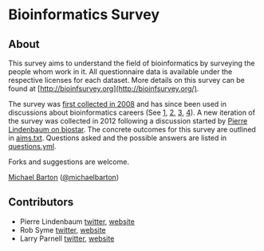 # Bioinformatics Survey

## About

This survey aims to understand the field of bioinformatics by surveying the
people whom work in it. All questionnaire data is available under the 
respective licenses for each dataset. More details on this survey can be found 
at [http://bioinfsurvey.org](http://bioinfsurvey.org/).

The survey was [first collected in 2008][2008] and has since been used in 
discussions about bioinformatics careers (See [1][], [2][],
[3][], [4][]). A new iteration of the survey was collected in 2012 following a 
discussion started by [Pierre Lindenbaum on
biostar][biostar]. The concrete outcomes for this survey are outlined in
[aims.txt][aims]. Questions asked and the possible answers are listed in
[questions.yml][questions].

Forks and suggestions are welcome.

[Michael Barton][mb_web] ([@michaelbarton][mb_twit])

## Contributors

* Pierre Lindenbaum [twitter][pl_twit], [website][pl_web]
* Rob Syme [twitter][rs_twit], [website][rs_web]
* Larry Parnell [twitter][lp_twit], [website][lp_web]


[2008]: http://openwetware.org/wiki/Biogang:Projects/Bioinformatics_Career_Survey_2008
[1]: http://biostar.stackexchange.com/questions/34
[2]: http://biostar.stackexchange.com/questions/11690
[3]: http://biostar.stackexchange.com/questions/3485/
[4]: http://genomebiology.com/2008/9/12/114
[biostar]: http://biostar.stackexchange.com/questions/12663
[aims]: http://github.com/michaelbarton/bioinformatics-career-survey/blob/develop/aims.txt
[questions]: http://github.com/michaelbarton/bioinformatics-career-survey/blob/develop/2012/questions.yml
[list]: mailto:bioinfsurvey@librelist.com
[tag]: http://twitter.com/#!/search?q=%23bioinfsurvey

[mb_twit]: http://twitter.com/#!/michaelbarton
[pl_twit]: http://twitter.com/#!/yokofakun
[rs_twit]: http://twitter.com/#!/robsyme
[lp_twit]: http://twitter.com/#!/larry_parnell

[mb_web]: http://www.michaelbarton.me.uk/
[pl_web]: http://plindenbaum.blogspot.com/
[rs_web]: http://robsyme.com/
[lp_web]: http://varigenome.blogspot.com/
